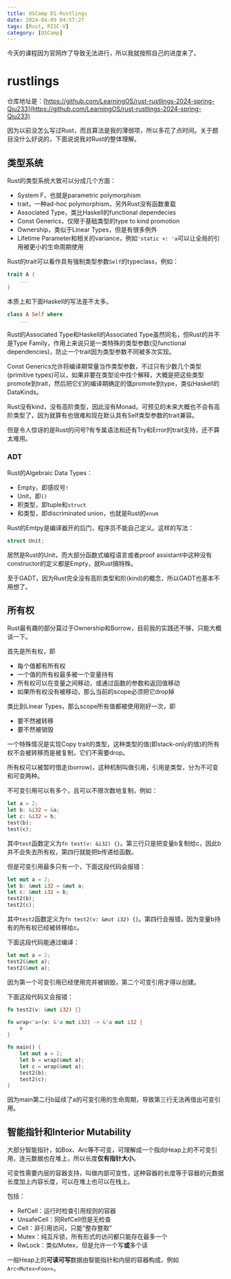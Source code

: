 ```yaml
---
title: OSCamp D1-Rustlings
date: 2024-04-09 04:57:27
tags: [Rust, RISC-V]
category: [OSCamp]
---
```


今天的课程因为官网炸了导致无法进行，所以我就按照自己的进度来了。

# rustlings
仓库地址是：[https://github.com/LearningOS/rust-rustlings-2024-spring-Qiu233](https://github.com/LearningOS/rust-rustlings-2024-spring-Qiu233)


因为以前没怎么写过Rust，而且算法是我的薄弱项，所以多花了点时间。关于题目没什么好说的，下面说说我对Rust的整体理解。

## 类型系统
Rust的类型系统大致可以分成几个方面：
* System F，也就是parametric polymorphism
* trait，一种ad-hoc polymorphism，另外Rust没有函数重载
* Associated Type，类比Haskell的functional dependecies
* Const Generics，仅限于基础类型的type to kind promotion
* Ownership，类似于Linear Types，但是有很多例外
* Lifetime Parameter和相关的variance，例如`'static <: 'a`可以让全局的引用被更小的生命周期使用

Rust的trait可以看作具有强制类型参数`Self`的typeclass，例如：

```Rust
trait A {
    ...
}
```

本质上和下面Haskell的写法差不太多。

```Haskell
class A Self where
    ...
```

Rust的Associated Type和Haskell的Associated Type虽然同名，但Rust的并不是Type Family，作用上来说只是一类特殊的类型参数(见functional dependencies)，防止一个trait因为类型参数不同被多次实现。

Const Generics允许将编译期常量当作类型参数，不过只有少数几个类型(primitive types)可以，如果非要在类型论中找个解释，大概是把这些类型promote到trait，然后把它们的编译期确定的值promote到type，类似Haskell的DataKinds。

Rust没有kind，没有高阶类型，因此没有Monad。可预见的未来大概也不会有高阶类型了，因为就算有也很难和现在默认具有Self类型参数的trait兼容。

但是令人惊讶的是Rust的问号?有专属语法和还有Try和Error的trait支持，还不算太难用。

### ADT

Rust的Algebraic Data Types：

* Empty，即感叹号`!`
* Unit，即`()`
* 积类型，即tuple和`struct`
* 和类型，即discriminated union，也就是Rust的`enum`

Rust的Emtpy是编译器开的后门，程序员不能自己定义。这样的写法：
```Rust
struct Unit;
```

居然是Rust的Unit，而大部分函数式编程语言或者proof assistant中这种没有constructor的定义都是Empty，就Rust搞特殊。

至于GADT，因为Rust完全没有高阶类型和阶(kind)的概念，所以GADT也基本不用想了。

## 所有权

Rust最有趣的部分莫过于Ownership和Borrow，目前我的实践还不够，只能大概谈一下。

首先是所有权，即

* 每个值都有所有权
* 一个值的所有权最多被一个变量持有
* 所有权可以在变量之间移动，或通过函数的参数和返回值移动
* 如果所有权没有被移动，那么当前的scope必须把它drop掉

类比到Linear Types，那么scope所有值都被使用刚好一次，即
* 要不然被转移
* 要不然被销毁

一个特殊情况是实现Copy trait的类型，这种类型的值(即stack-only的值)的所有权不会被转移而是被复制，它们不需要drop。

所有权可以被暂时借走(borrow)，这种机制叫做引用，引用是类型，分为不可变和可变两种。

不可变引用可以有多个，且可以不限次数地复制，例如：

```Rust
let a = 2;
let b: &i32 = &a;
let c: &i32 = b;
test(b);
test(c);
```

其中`test`函数定义为`fn test(v: &i32) {}`。第三行只是把变量b复制给c，因此b并不会失去所有权，第四行就能把b传递给函数。

但是可变引用最多只有一个，下面这段代码会报错：

```Rust
let mut a = 2;
let b: &mut i32 = &mut a;
let c: &mut i32 = b;
test2(b);
test2(c);
```
其中`test2`函数定义为`fn test2(v: &mut i32) {}`。第四行会报错，因为变量b持有的所有权已经被转移给c。

下面这段代码能通过编译：

```Rust
let mut a = 2;
test2(&mut a);
test2(&mut a);
```

因为第一个可变引用已经使用完并被销毁，第二个可变引用才得以创建。

下面这段代码又会报错：

```Rust
fn test2(v: &mut i32) {}

fn wrap<'a>(v: &'a mut i32) -> &'a mut i32 {
    v
}

fn main() {
    let mut a = 2;
    let b = wrap(&mut a);
    let c = wrap(&mut a);
    test2(b);
    test2(c);
}
```

因为main第二行b延续了a的可变引用的生命周期，导致第三行无法再借出可变引用。


## 智能指针和Interior Mutability
大部分智能指针，如Box、Arc等不可变，可理解成一个指向Heap上的不可变引用，连元数据也在堆上，所以长度**仅有指针大小**。

可变性需要内层的容器支持，叫做内部可变性，这种容器的长度等于容器的元数据长度加上内容长度，可以在堆上也可以在栈上。

包括：

* RefCell：运行时检查引用规则的容器
* UnsafeCell：同RefCell但是无检查
* Cell：非引用访问，只能"整存整取"
* Mutex：纯互斥锁，所有形式的访问都只能存在最多一个
* RwLock：类似Mutex，但是允许一个写**或**多个读

一般Heap上的**可读可写**数据由智能指针和内层的容器构成，例如`Arc<Mutex<Foo>>`。

